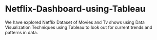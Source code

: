 # Netflix-Dashboard-using-Tableau
We have explored Netflix Dataset of Movies and Tv shows using Data Visualization Techniques using Tableau to look out for current trends and patterns in data. 
